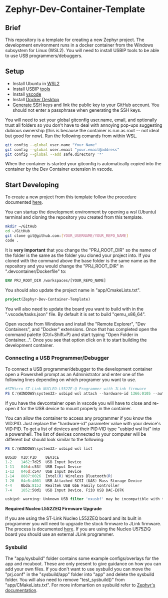 # Zephyr-Dev-Container-Template

## Brief
This repository is a template for creating a new Zephyr project. The development environment runs in a docker container from the Windows subsystem for Linux (WSL2). You will need to install USBIP tools to be able to use USB programmers/debuggers.
  
## Setup
 - Install Ubuntu in [WSL2](https://learn.microsoft.com/en-us/windows/wsl/install)
 - Install USBIP [tools](https://learn.microsoft.com/en-us/windows/wsl/connect-usb)
 - Install [vscode](https://code.visualstudio.com/download)
 - Install [Docker Desktop](https://www.docker.com/products/docker-desktop/)
 - [Generate SSH](https://docs.github.com/en/authentication/connecting-to-github-with-ssh/generating-a-new-ssh-key-and-adding-it-to-the-ssh-agent) keys and link the public key to your GitHub account. You should not enter a passphrase when generating the SSH keys.

 You will need to set your global gitconfig user.name, email, and optionally trust all folders so you don't have to deal with annoying pop-ups suggesting dubious ownership (this is because the container is run as root -- not ideal but good for now). Run the following comands from within WSL.
 ```bash
git config --global user.name "Your Name"
git config --global user.email "your.email@address"
git config --global --add safe.directory '*'
 ```
When the container is started your gitconfig is automatically copied into the container by the Dev Container extension in vscode.
  

## Start Developing
To create a new project from this template follow the procedure documented [here](https://docs.github.com/en/repositories/creating-and-managing-repositories/creating-a-repository-from-a-template).
  
You can startup the development environment by opening a wsl (Ubuntu) terminal and cloning the repository you created from this template.
```bash
mkdir ~/GitHub
cd ~/GitHub
git clone git@github.com:[YOUR_USERNAME/YOUR_REPO_NAME]
code .
```
It is **very important** that you change the "PRJ_ROOT_DIR" so the name of the folder is the same as the folder you cloned your project into. If you cloned with the command above the base folder is the same name as the repository and you would change the "PRJ_ROOT_DIR" in  ".devcontainer/Dockerfile" to:
```Dockerfile
ENV PRJ_ROOT_DIR /workspaces/[YOUR_REPO_NAME]
``` 
You should also update the project name in "app/CmakeLists.txt".
```cmake
project(Zephyr-Dev-Container-Template)
```

You will also need to update the board you want to build with in the ".vscode/tasks.json" file. By default it is set to build "qemu_x86_64".

Open vscode from Windows and install the "Remote Explorer", "Dev Containers", and "Docker" extensions. Once that has completed open the command palette (Ctrl+Shift+P) and start typing "Open Folder in Container...". Once you see that option click on it to start building the development container. 


### Connecting a USB Programmer/Debugger
To connect a USB programmer/debugger to the development container open a Powershell prompt as an Administrator and enter one of the following lines depending on which programer you want to use.
```powershell
#STMicro ST-Link NUCLEO-L552ZE-Q Programmer with JLink firmware
PS C:\WINDOWS\system32> usbipd wsl attach --hardware-id 1366:0105 --auto-attach
```
If you have the devcontainer open in vscode you will have to close and re-open it for the USB device to mount properly in the container.

You can allow the container to access any programmer if you know the VID:PID. Just replace the "hardware-id" parameter value with your device's VID:PID. To get a list of devices and their PID:VID type "usbipd wsl list" into a powershell. The list of devices connected to your computer will be different but should look similar to the following:
```powershell
PS C:\WINDOWS\system32> usbipd wsl list

BUSID  VID:PID    DEVICE                                                        STATE
1-2    1462:7d25  USB Input Device                                              Not attached
1-11   046d:c53f  USB Input Device                                              Not attached
1-12   046d:c547  USB Input Device                                              Not attached
1-14   8087:0026  Intel(R) Wireless Bluetooth(R)                                Not attached
1-20   04e8:4001  USB Attached SCSI (UAS) Mass Storage Device                   Not attached
4-4    0bda:8153  Realtek USB GbE Family Controller                             Not attached
7-4    1852:50d1  USB Input Device, FiiO USB DAC-E07K                           Not attached

usbipd: warning: Unknown USB filter 'nxusbf' may be incompatible with this software; 'bind --force' may be required.
```

**Required Nucleo L552ZEQ Firmware Upgrade**  
  
If you are using the ST-Link Nucleo L552ZEQ board and its built in programmer you will need to upgrade the stock firmware to JLink firmware. The process is documented [here](https://www.segger.com/products/debug-probes/j-link/models/other-j-links/st-link-on-board/). If you are using the Nucleo U575ZIQ board you should use an external JLink programmer.

### Sysbuild
The "app/sysbuild" folder contains some example configs/overlays for the app and mcuboot. These are only present to give guidance on how you can add your own files. If you don't want to use sysbuild you can move the "prj.conf" in the "sysbuild/app" folder into "app" and delete the sysbuild folder. You will also need to remove "test_sysbuild()" from "app/CMakeLists.txt". For more infomartion on sysbuild refer to [Zephyr's documentation](https://docs.zephyrproject.org/latest/build/sysbuild/index.html).


